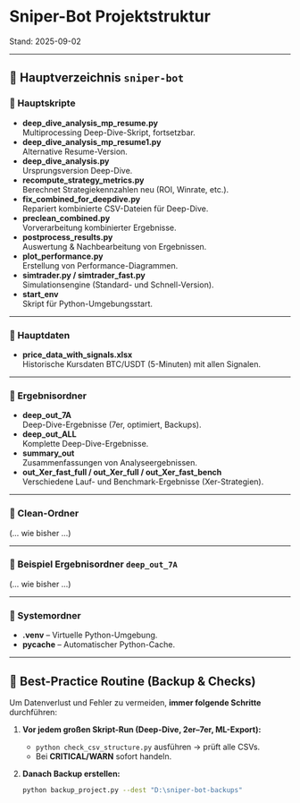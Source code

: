 # Sniper-Bot Projektstruktur
Stand: 2025-09-02

---

## 🔹 Hauptverzeichnis `sniper-bot`

### 📄 Hauptskripte
- **deep_dive_analysis_mp_resume.py**  
  Multiprocessing Deep-Dive-Skript, fortsetzbar.
- **deep_dive_analysis_mp_resume1.py**  
  Alternative Resume-Version.
- **deep_dive_analysis.py**  
  Ursprungsversion Deep-Dive.
- **recompute_strategy_metrics.py**  
  Berechnet Strategiekennzahlen neu (ROI, Winrate, etc.).
- **fix_combined_for_deepdive.py**  
  Repariert kombinierte CSV-Dateien für Deep-Dive.
- **preclean_combined.py**  
  Vorverarbeitung kombinierter Ergebnisse.
- **postprocess_results.py**  
  Auswertung & Nachbearbeitung von Ergebnissen.
- **plot_performance.py**  
  Erstellung von Performance-Diagrammen.
- **simtrader.py / simtrader_fast.py**  
  Simulationsengine (Standard- und Schnell-Version).
- **start_env**  
  Skript für Python-Umgebungsstart.

---

### 📄 Hauptdaten
- **price_data_with_signals.xlsx**  
  Historische Kursdaten BTC/USDT (5-Minuten) mit allen Signalen.

---

### 📂 Ergebnisordner
- **deep_out_7A**  
  Deep-Dive-Ergebnisse (7er, optimiert, Backups).
- **deep_out_ALL**  
  Komplette Deep-Dive-Ergebnisse.
- **summary_out**  
  Zusammenfassungen von Analyseergebnissen.
- **out_Xer_fast_full / out_Xer_full / out_Xer_fast_bench**  
  Verschiedene Lauf- und Benchmark-Ergebnisse (Xer-Strategien).

---

### 📂 Clean-Ordner
(… wie bisher …)

---

### 📂 Beispiel Ergebnisordner `deep_out_7A`
(… wie bisher …)

---

### 📂 Systemordner
- **.venv** – Virtuelle Python-Umgebung.  
- **__pycache__** – Automatischer Python-Cache.  

---

## 🔹 Best-Practice Routine (Backup & Checks)

Um Datenverlust und Fehler zu vermeiden, **immer folgende Schritte** durchführen:

1. **Vor jedem großen Skript-Run (Deep-Dive, 2er–7er, ML-Export):**
   - `python check_csv_structure.py` ausführen → prüft alle CSVs.  
   - Bei **CRITICAL/WARN** sofort handeln.

2. **Danach Backup erstellen:**
   ```bash
   python backup_project.py --dest "D:\sniper-bot-backups"
